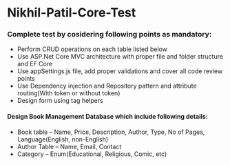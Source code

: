 # Nikhil-Patil-Core-Test

### Complete test by cosidering following points as mandatory:

* Perform CRUD operations on each table listed below
* Use ASP.Net Core MVC architecture with proper file and folder structure and EF Core
* Use appSettings.js file, add proper validations and cover all code review points
* Use Dependency injection and Repository pattern and attribute routing(With token or without token)
* Design form using tag helpers


#### Design Book Management Database which include following details:
* Book table – Name, Price, Description, Author, Type, No of Pages, Language(English, non-English)
* Author Table – Name, Email, Contact
* Category – Enum(Educational, Religious, Comic, etc)
